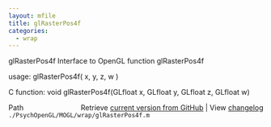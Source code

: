 ```yaml
---
layout: mfile
title: glRasterPos4f
categories:
  - wrap
---
```


glRasterPos4f  Interface to OpenGL function glRasterPos4f

usage:  glRasterPos4f\( x, y, z, w \)

C function:  void glRasterPos4f\(GLfloat x, GLfloat y, GLfloat z, GLfloat w\)


<div class="code_header" style="text-align:right;">
  <span style="float:left;">Path&nbsp;&nbsp;</span> <span class="counter">Retrieve <a href=
  "https://raw.github.com/Psychtoolbox-3/Psychtoolbox-3/beta/./PsychOpenGL/MOGL/wrap/glRasterPos4f.m">current version from GitHub</a> | View <a href=
  "https://github.com/Psychtoolbox-3/Psychtoolbox-3/commits/beta/./PsychOpenGL/MOGL/wrap/glRasterPos4f.m">changelog</a></span>
</div>
<div class="code">
  <code>./PsychOpenGL/MOGL/wrap/glRasterPos4f.m</code>
</div>

